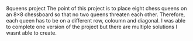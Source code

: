 8queens project
The point of this project is to place eight chess queens on an 8×8 chessboard so that no two queens threaten each other. Therefore, each queen has to be on a different row, coloumn and diagonal.
I was able to complete one version of the project but there are multiple solutions I wasnt able to create.
